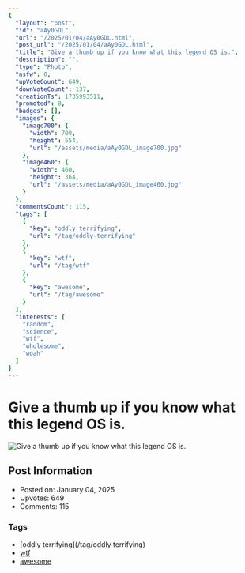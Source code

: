 ```yaml
---
{
  "layout": "post",
  "id": "aAy0GDL",
  "url": "/2025/01/04/aAy0GDL.html",
  "post_url": "/2025/01/04/aAy0GDL.html",
  "title": "Give a thumb up if you know what this legend OS is.",
  "description": "",
  "type": "Photo",
  "nsfw": 0,
  "upVoteCount": 649,
  "downVoteCount": 137,
  "creationTs": 1735993511,
  "promoted": 0,
  "badges": [],
  "images": {
    "image700": {
      "width": 700,
      "height": 554,
      "url": "/assets/media/aAy0GDL_image700.jpg"
    },
    "image460": {
      "width": 460,
      "height": 364,
      "url": "/assets/media/aAy0GDL_image460.jpg"
    }
  },
  "commentsCount": 115,
  "tags": [
    {
      "key": "oddly terrifying",
      "url": "/tag/oddly-terrifying"
    },
    {
      "key": "wtf",
      "url": "/tag/wtf"
    },
    {
      "key": "awesome",
      "url": "/tag/awesome"
    }
  ],
  "interests": [
    "random",
    "science",
    "wtf",
    "wholesome",
    "woah"
  ]
}
---
```


# Give a thumb up if you know what this legend OS is.

![Give a thumb up if you know what this legend OS is.](/assets/media/aAy0GDL_image700.jpg)

## Post Information

- Posted on: January 04, 2025
- Upvotes: 649
- Comments: 115

### Tags

- [oddly terrifying](/tag/oddly terrifying)
- [wtf](/tag/wtf)
- [awesome](/tag/awesome)
